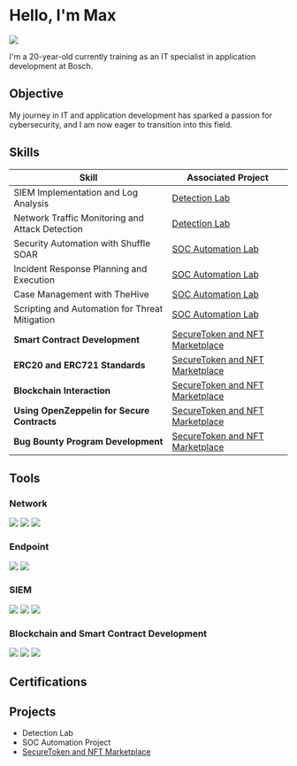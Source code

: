 # Hello, I'm Max
<a href="https://www.linkedin.com/in/maximilian-richter-40697a298/"><img src="https://img.shields.io/badge/-LinkedIn-0072b1?&style=for-the-badge&logo=linkedin&logoColor=white" /></a>

I'm a 20-year-old currently training as an IT specialist in application development at Bosch.

## Objective

My journey in IT and application development has sparked a passion for cybersecurity, and I am now eager to transition into this field.

## Skills

| Skill                                         | Associated Project         |
|-----------------------------------------------|----------------------------|
| SIEM Implementation and Log Analysis          | <a href="https://github.com/cleamax/SOC-Automation">Detection Lab</a> |
| Network Traffic Monitoring and Attack Detection | <a href="https://github.com/cleamax/SOC-Automation">Detection Lab</a> |
| Security Automation with Shuffle SOAR         | <a href="https://github.com/cleamax/SOC-Automation">SOC Automation Lab</a> |
| Incident Response Planning and Execution      | <a href="https://github.com/cleamax/SOC-Automation">SOC Automation Lab</a> |
| Case Management with TheHive                  | <a href="https://github.com/cleamax/SOC-Automation">SOC Automation Lab</a> |
| Scripting and Automation for Threat Mitigation | <a href="https://github.com/cleamax/SOC-Automation">SOC Automation Lab</a> |
| **Smart Contract Development**                | <a href="https://github.com/cleamax/FirstKryptoProject">SecureToken and NFT Marketplace</a> |
| **ERC20 and ERC721 Standards**                | <a href="https://github.com/cleamax/FirstKryptoProject">SecureToken and NFT Marketplace</a> |
| **Blockchain Interaction**                    | <a href="https://github.com/cleamax/FirstKryptoProject">SecureToken and NFT Marketplace</a> |
| **Using OpenZeppelin for Secure Contracts**   | <a href="https://github.com/cleamax/FirstKryptoProject">SecureToken and NFT Marketplace</a> |
| **Bug Bounty Program Development**            | <a href="https://github.com/cleamax/FirstKryptoProject">SecureToken and NFT Marketplace</a> |

## Tools

### Network
<div>
    <img src="https://img.shields.io/badge/-Wireshark-1679A7?&style=for-the-badge&logo=Wireshark&logoColor=white" />
    <img src="https://img.shields.io/badge/-Suricata-EF3B2D?&style=for-the-badge&logo=Suricata&logoColor=white" />
    <img src="https://img.shields.io/badge/-Zeek-777BB4?&style=for-the-badge&logo=Zeek&logoColor=white" />
</div>

### Endpoint
<div>
    <img src="https://img.shields.io/badge/-Microsoft_Defender_for_Endpoint-00A4EF?&style=for-the-badge&logo=Microsoft&logoColor=white" />
    <img src="https://img.shields.io/badge/-Velociraptor-4B275F?&style=for-the-badge&logo=Velociraptor&logoColor=white" />
</div>

### SIEM
<div>
    <img src="https://img.shields.io/badge/-Microsoft_Sentinel-0078D4?&style=for-the-badge&logo=Microsoft&logoColor=white" />
    <img src="https://img.shields.io/badge/-Splunk-000000?&style=for-the-badge&logo=Splunk&logoColor=white" />
    <img src="https://img.shields.io/badge/-Elastic-005571?&style=for-the-badge&logo=Elastic&logoColor=white" />
</div>

### Blockchain and Smart Contract Development
<div>
    <img src="https://img.shields.io/badge/-Solidity-363636?&style=for-the-badge&logo=solidity&logoColor=white" />
    <img src="https://img.shields.io/badge/-OpenZeppelin-4C8BF5?&style=for-the-badge&logo=openzeppelin&logoColor=white" />
    <img src="https://img.shields.io/badge/-Remix-1A8C63?&style=for-the-badge&logo=remix&logoColor=white" />
</div>

## Certifications

<div>

</div>

## Projects
- Detection Lab
- SOC Automation Project
- <a href="https://github.com/your-repo-link">SecureToken and NFT Marketplace</a>

